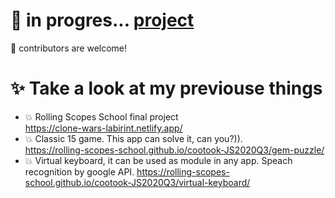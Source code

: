 

# 🌱 in progres... **[project](https://github.com/cootook/project)**

👯 contributors are welcome!

# ✨ Take a look at my previouse things

- 💥 Rolling Scopes School final project  
https://clone-wars-labirint.netlify.app/    
- 💥 Classic 15 game. This app can solve it, can you?)).  
https://rolling-scopes-school.github.io/cootook-JS2020Q3/gem-puzzle/  
- 💥 Virtual keyboard, it can be used as module in any app. Speach recognition by google API.
https://rolling-scopes-school.github.io/cootook-JS2020Q3/virtual-keyboard/  




<!--

<img width="80%" height="5%" alt="My Github Stats" src="https://github-readme-stats.vercel.app/api?username=cootook&show_icons=true?count_private=true&theme=dark"> 
<img width="80%" height="5%" alt="My Github Lnguages" src="https://github-readme-stats.vercel.app/api/top-langs/?username=cootook&layout=compact&langs_count=8&theme=dark">  
**cootook/cootook** is a ✨ _special_ ✨ repository because its `README.md` (this file) appears on your GitHub profile.

Here are some ideas to get you started:

- 🔭 I’m currently working on ...
- 🌱 I’m currently learning ...
- 👯 I’m looking to collaborate on ...
- 🤔 I’m looking for help with ...
- 💬 Ask me about ...
- 📫 How to reach me: ...
- 😄 Pronouns: ...
- ⚡ Fun fact: ...
-->

